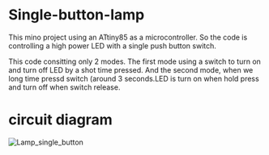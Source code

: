 # Single-button-lamp

This mino project using an ATtiny85 as a microcontroller. So the code is controlling a high power LED with a single push button switch. 

This code consitting only 2 modes. The first mode using a switch to turn on and turn off LED by a shot time pressed. 
And the second mode, when we long time pressd switch (around 3 seconds.LED is turn on when hold press and turn off when switch release.

# circuit diagram
![Lamp_single_button](https://user-images.githubusercontent.com/33513314/106379237-15d2f080-63dd-11eb-997f-b1bd2512ac4a.png)
